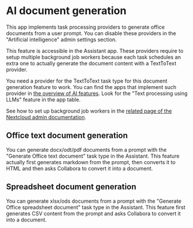<!--
  - SPDX-FileCopyrightText: 2025 Nextcloud GmbH and Nextcloud contributors
  - SPDX-License-Identifier: AGPL-3.0-or-later
-->
# AI document generation

This app implements task processing providers to generate office documents from a user prompt. You can disable these providers
in the "Artificial intelligence" admin settings section.

This feature is accessible in the Assistant app.
These providers require to setup multiple background job workers because each task schedules an extra one
to actually generate the document content with a TextToText provider.

You need a provider for the TextToText task type for this document generation feature to work.
You can find the apps that implement such provider in
[the overview of AI features](https://docs.nextcloud.com/server/latest/admin_manual/ai/overview.html#overview-of-ai-features).
Look for the "Text processing using LLMs" feature in the app table.

See how to set up background job workers in the
[related page of the Nextcloud admin documentation](https://docs.nextcloud.com/server/latest/admin_manual/ai/overview.html#ai-overview-improve-ai-task-pickup-speed).

## Office text document generation

You can generate docx/odt/pdf documents from a prompt with the "Generate Office text document" task type in the Assistant.
This feature actually first generates markdown from the prompt, then converts it to HTML and then asks Collabora
to convert it into a document.

## Spreadsheet document generation

You can generate xlsx/ods documents from a prompt with the "Generate Office spreadsheet document" task type in the Assistant.
This feature first generates CSV content from the prompt and asks Collabora to convert it into a document.
